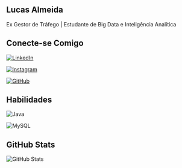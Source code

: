 
## Lucas Almeida

Ex Gestor de Tráfego | Estudante de Big Data e Inteligência Analítica
## Conecte-se Comigo
[![LinkedIn](https://img.shields.io/badge/LinkedIn-0077B5?style=for-the-badge&logo=linkedin&logoColor=white)](https://www.linkedin.com/in/lucas-almeida-data-analytics/) 

[![Instagram](https://img.shields.io/badge/-Instagram-%23E4405F?style=for-the-badge&logo=instagram&logoColor=white)](https://www.instagram.com/SEUUSERNAME/)

[![GitHub](https://img.shields.io/badge/GitHub-100000?style=for-the-badge&logo=github&logoColor=white)](https://github.com/lucasdataanlytics)

## Habilidades

![Java](https://img.shields.io/badge/java-%23ED8B00.svg?style=for-the-badge&logo=openjdk&logoColor=white)

![MySQL](https://img.shields.io/badge/mysql-4479A1.svg?style=for-the-badge&logo=mysql&logoColor=white)


## GitHub Stats

![GitHub Stats](https://github-readme-stats.vercel.app/api?username=lucasdataanalytics&theme=transparent&bg_color=000&border_color=30A3DC&show_icons=true&icon_color=30A3DC&title_color=E94D5F&text_color=FFF&hide_title=true&hide=stars)




